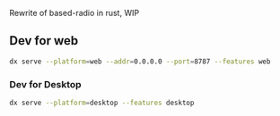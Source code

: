 Rewrite of based-radio in rust, WIP

## Dev for web

```sh
dx serve --platform=web --addr=0.0.0.0 --port=8787 --features web
```

### Dev for Desktop
```sh
dx serve --platform=desktop --features desktop
```